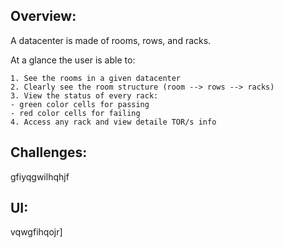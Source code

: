 ## Overview:

A datacenter is made of rooms, rows, and racks.

At a glance the user is able to:

```
1. See the rooms in a given datacenter
2. Clearly see the room structure (room --> rows --> racks)
3. View the status of every rack:
- green color cells for passing
- red color cells for failing
4. Access any rack and view detaile TOR/s info

```

## Challenges:

gfiyqgwilhqhjf

## UI:

vqwgfihqojr]
